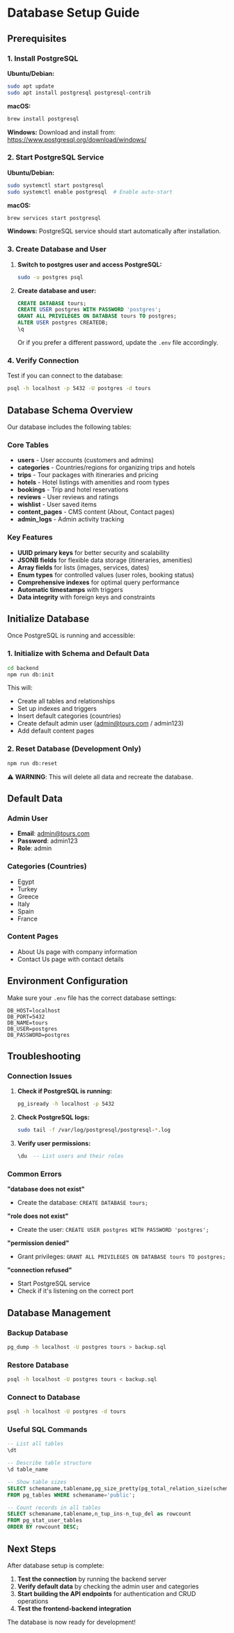 # Database Setup Guide

## Prerequisites

### 1. Install PostgreSQL

**Ubuntu/Debian:**
```bash
sudo apt update
sudo apt install postgresql postgresql-contrib
```

**macOS:**
```bash
brew install postgresql
```

**Windows:**
Download and install from: https://www.postgresql.org/download/windows/

### 2. Start PostgreSQL Service

**Ubuntu/Debian:**
```bash
sudo systemctl start postgresql
sudo systemctl enable postgresql  # Enable auto-start
```

**macOS:**
```bash
brew services start postgresql
```

**Windows:**
PostgreSQL service should start automatically after installation.

### 3. Create Database and User

1. **Switch to postgres user and access PostgreSQL:**
   ```bash
   sudo -u postgres psql
   ```

2. **Create database and user:**
   ```sql
   CREATE DATABASE tours;
   CREATE USER postgres WITH PASSWORD 'postgres';
   GRANT ALL PRIVILEGES ON DATABASE tours TO postgres;
   ALTER USER postgres CREATEDB;
   \q
   ```

   Or if you prefer a different password, update the `.env` file accordingly.

### 4. Verify Connection

Test if you can connect to the database:
```bash
psql -h localhost -p 5432 -U postgres -d tours
```

## Database Schema Overview

Our database includes the following tables:

### Core Tables
- **users** - User accounts (customers and admins)
- **categories** - Countries/regions for organizing trips and hotels
- **trips** - Tour packages with itineraries and pricing
- **hotels** - Hotel listings with amenities and room types
- **bookings** - Trip and hotel reservations
- **reviews** - User reviews and ratings
- **wishlist** - User saved items
- **content_pages** - CMS content (About, Contact pages)
- **admin_logs** - Admin activity tracking

### Key Features
- **UUID primary keys** for better security and scalability
- **JSONB fields** for flexible data storage (itineraries, amenities)
- **Array fields** for lists (images, services, dates)
- **Enum types** for controlled values (user roles, booking status)
- **Comprehensive indexes** for optimal query performance
- **Automatic timestamps** with triggers
- **Data integrity** with foreign keys and constraints

## Initialize Database

Once PostgreSQL is running and accessible:

### 1. Initialize with Schema and Default Data
```bash
cd backend
npm run db:init
```

This will:
- Create all tables and relationships
- Set up indexes and triggers
- Insert default categories (countries)
- Create default admin user (admin@tours.com / admin123)
- Add default content pages

### 2. Reset Database (Development Only)
```bash
npm run db:reset
```

⚠️ **WARNING**: This will delete all data and recreate the database.

## Default Data

### Admin User
- **Email**: admin@tours.com
- **Password**: admin123
- **Role**: admin

### Categories (Countries)
- Egypt
- Turkey
- Greece
- Italy
- Spain
- France

### Content Pages
- About Us page with company information
- Contact Us page with contact details

## Environment Configuration

Make sure your `.env` file has the correct database settings:

```env
DB_HOST=localhost
DB_PORT=5432
DB_NAME=tours
DB_USER=postgres
DB_PASSWORD=postgres
```

## Troubleshooting

### Connection Issues

1. **Check if PostgreSQL is running:**
   ```bash
   pg_isready -h localhost -p 5432
   ```

2. **Check PostgreSQL logs:**
   ```bash
   sudo tail -f /var/log/postgresql/postgresql-*.log
   ```

3. **Verify user permissions:**
   ```sql
   \du  -- List users and their roles
   ```

### Common Errors

**"database does not exist"**
- Create the database: `CREATE DATABASE tours;`

**"role does not exist"**
- Create the user: `CREATE USER postgres WITH PASSWORD 'postgres';`

**"permission denied"**
- Grant privileges: `GRANT ALL PRIVILEGES ON DATABASE tours TO postgres;`

**"connection refused"**
- Start PostgreSQL service
- Check if it's listening on the correct port

## Database Management

### Backup Database
```bash
pg_dump -h localhost -U postgres tours > backup.sql
```

### Restore Database
```bash
psql -h localhost -U postgres tours < backup.sql
```

### Connect to Database
```bash
psql -h localhost -U postgres -d tours
```

### Useful SQL Commands
```sql
-- List all tables
\dt

-- Describe table structure
\d table_name

-- Show table sizes
SELECT schemaname,tablename,pg_size_pretty(pg_total_relation_size(schemaname||'.'||tablename)) as size 
FROM pg_tables WHERE schemaname='public';

-- Count records in all tables
SELECT schemaname,tablename,n_tup_ins-n_tup_del as rowcount 
FROM pg_stat_user_tables 
ORDER BY rowcount DESC;
```

## Next Steps

After database setup is complete:

1. **Test the connection** by running the backend server
2. **Verify default data** by checking the admin user and categories
3. **Start building the API endpoints** for authentication and CRUD operations
4. **Test the frontend-backend integration**

The database is now ready for development!
